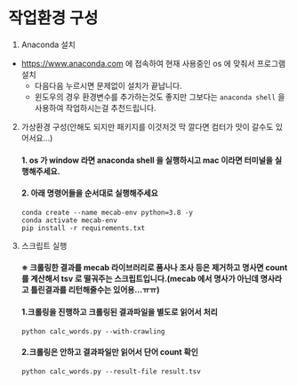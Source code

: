 # 작업환경 구성

1. Anaconda 설치

- https://www.anaconda.com 에 접속하여 현재 사용중인 os 에 맞춰서 프로그램 설치
  - 다음다음 누르시면 문제없이 설치가 끝납니다.
  - 윈도우의 경우 환경변수를 추가하는것도 좋지만 그보다는 `anaconda shell` 을 사용하여 작업하시는걸 추천드립니다.

2.  가상환경 구성(안해도 되지만 패키지를 이것저것 막 깔다면 컴터가 맛이
    갈수도 있어서요...)

    #### 1. os 가 window 라면 anaconda shell 을 실행하시고 mac 이라면 터미널을 실행해주세요.

    #### 2. 아래 명령어들을 순서대로 실행해주세요

        conda create --name mecab-env python=3.8 -y
        conda activate mecab-env
        pip install -r requirements.txt

3.  스크립트 실행
    #### ※ 크롤링한 결과를 mecab 라이브러리로 품사나 조사 등은 제거하고 명사면 count 를 계산해서 tsv 로 떨궈주는 스크립트입니다.(mecab 에서 명사가 아닌데 명사라고 틀린결과를 리턴해줄수는 있어용...ㅠㅠ)
    #### 1.크롤링을 진행하고 크롤링된 결과파일을 별도로 읽어서 처리
        python calc_words.py --with-crawling
    #### 2.크롤링은 안하고 결과파일만 읽어서 단어 count 확인
        python calc_words.py --result-file result.tsv
